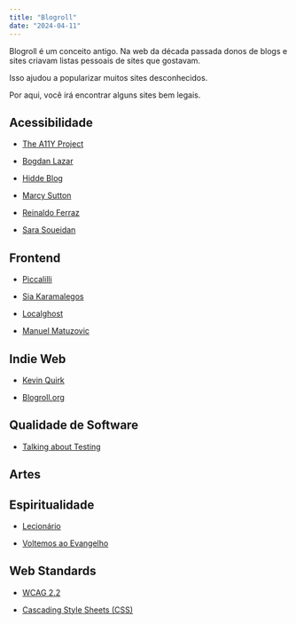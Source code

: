 ```yaml
---
title: "Blogroll"
date: "2024-04-11"
---
```


Blogroll é um conceito antigo. Na web da década passada donos de blogs e sites criavam listas pessoais de sites que gostavam.

Isso ajudou a popularizar muitos sites desconhecidos.

Por aqui, você irá encontrar alguns sites bem legais.

## Acessibilidade

- [The A11Y Project](https://www.a11yproject.com/)

- [Bogdan Lazar](https://bogdanlazar.com/)

- [Hidde Blog](https://hidde.blog)

- [Marcy Sutton](https://marcysutton.netlify.app/)

- [Reinaldo Ferraz](https://reinaldoferraz.com.br/)

- [Sara Soueidan](https://www.sarasoueidan.com)

## Frontend

- [Piccalilli](https://piccalil.li/)

- [Sia Karamalegos](https://sia.codes/)

- [Localghost](https://localghost.dev)

- [Manuel Matuzovic](https://matuzo.at/)

## Indie Web

- [Kevin Quirk](https://kevquirk.com/)

- [Blogroll.org](https://blogroll.org/)

## Qualidade de Software

- [Talking about Testing](https://talkingabouttesting.com/)

## Artes

## Espiritualidade

- [Lecionário](https://lecionario.com)

- [Voltemos ao Evangelho](https://voltemosaoevangelho.com/blog/)

## Web Standards

- [WCAG 2.2](https://www.w3.org/TR/WCAG22/)

- [Cascading Style Sheets (CSS)](https://www.w3.org/groups/wg/css/publications/#rec)
